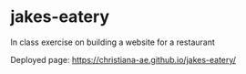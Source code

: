 # jakes-eatery
In class exercise on building a website for a restaurant

Deployed page: 
https://christiana-ae.github.io/jakes-eatery/

